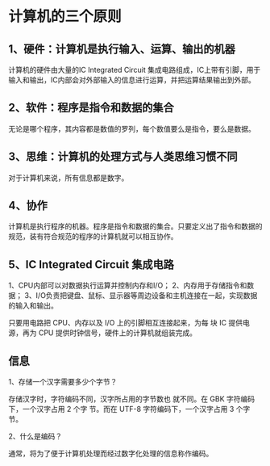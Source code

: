 # 计算机的三个原则

## 1、硬件：计算机是执行输入、运算、输出的机器

计算机的硬件由大量的IC Integrated Circuit 集成电路组成，IC上带有引脚，用于输入和输出，IC内部会对外部输入的信息进行运算，并把运算结果输出到外部。

## 2、软件：程序是指令和数据的集合

无论是哪个程序，其内容都是数值的罗列，每个数值要么是指令，要么是数据。 

## 3、思维：计算机的处理方式与人类思维习惯不同

对于计算机来说，所有信息都是数字。

## 4、协作

计算机是执行程序的机器。程序是指令和数据的集合。只要定义出了指令和数据的规范，装有符合规范的程序的计算机就可以相互协作。 


## 5、IC Integrated Circuit 集成电路

1、CPU内部可以对数据执行运算并控制内存和I/O；
2、内存用于存储指令和数据；
3、I/O负责把键盘、鼠标、显示器等周边设备和主机连接在一起，实现数据的输入和输出。

只要用电路把 CPU、内存以及 I/O 上的引脚相互连接起来，为每 块 IC 提供电源，再为 CPU 提供时钟信号，硬件上的计算机就组装完成。

## 信息

1、存储一个汉字需要多少个字节？

存储汉字时，字符编码不同，汉字所占用的字节数也 就不同。在 GBK 字符编码下，一个汉字占用 2 个字 节。而在 UTF-8 字符编码下，一个汉字占用 3 个字节。 

2、什么是编码？

通常，将为了便于计算机处理而经过数字化处理的信息称作编码。 


